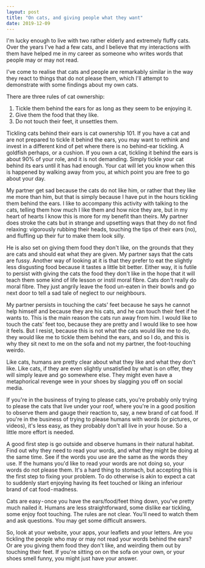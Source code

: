 ```yaml
---
layout: post
title: "On cats, and giving people what they want"
date: 2019-12-09
---
```


I'm lucky enough to live with two rather elderly and extremely fluffy cats. Over the years I've had a few cats, and I believe that my interactions with them have helped me in my career as someone who writes words that people may or may not read. 

I've come to realise that cats and people are remarkably similar in the way they react to things that do not please them, which I'll attempt to demonstrate with some findings about my own cats.

There are three rules of cat ownership:
1. Tickle them behind the ears for as long as they seem to be enjoying it.
2. Give them the food that they like.
3. Do not touch their feet, it unsettles them.

Tickling cats behind their ears is cat ownership 101. If you have a cat and are not prepared to tickle it behind the ears, you may want to rethink and invest in a different kind of pet where there is no behind-ear tickling. A goldfish perhaps, or a cushion. If you own a cat, tickling it behind the ears is about 90% of your role, and it is not demanding. Simply tickle your cat behind its ears until it has had enough. Your cat will let you know when this is happened by walking away from you, at which point you are free to go about your day.

My partner get sad because the cats do not like him, or rather that they like me more than him, but that is simply because I have put in the hours tickling them behind the ears. I like to accompany this activity with talking to the cats, telling them how much I like them and how nice they are, but in my heart of hearts I know this is more for my benefit than theirs. My partner does stroke the cats but in strange and upsetting ways that they do not find relaxing: vigorously rubbing their heads, touching the tips of their ears (no), and fluffing up their fur to make them look silly.

He is also set on giving them food they don't like, on the grounds that they are cats and should eat what they are given. My partner says that the cats are fussy. Another way of looking at it is that they prefer to eat the slightly less disgusting food because it tastes a little bit better. Either way, it is futile to persist with giving the cats the food they don't like in the hope that it will teach them some kind of life lesson or instil moral fibre. Cats don't really do moral fibre. They just angrily leave the food un-eaten in their bowls and go next door to tell a sad tale of neglect to our neighbours.

My partner persists in touching the cats' feet because he says he cannot help himself and because they are his cats, and he can touch their feet if he wants to. This is the main reason the cats run away from him. I would like to touch the cats' feet too, because they are pretty and I would like to see how it feels. But I resist, because this is not what the cats would like me to do, they would like me to tickle them behind the ears, and so I do, and this is why they sit next to me on the sofa and not my partner, the foot-touching weirdo.

Like cats, humans are pretty clear about what they like and what they don't like. Like cats, if they are even slightly unsatisfied by what is on offer, they will simply leave and go somewhere else. They might even have a metaphorical revenge wee in your shoes by slagging you off on social media.

If you're in the business of trying to please cats, you're probably only trying to please the cats that live under your roof, where you're in a good position to observe them and gauge their reaction to, say, a new brand of cat food. If you're in the business of trying to please humans with words (or pictures, or videos), it's less easy, as they probably don't all live in your house. So a little more effort is needed. 

A good first step is go outside and observe humans in their natural habitat. Find out why they need to read your words, and what they might be doing at the same time. See if the words you use are the same as the words they use. If the humans you'd like to read your words are not doing so, your words do not please them. It's a hard thing to stomach, but accepting this is the first step to fixing your problem. To do otherwise is akin to expect a cat to suddenly start enjoying having its feet touched or liking an inferiour brand of cat food - madness.

Cats are easy - once you have the ears/food/feet thing down, you've pretty much nailed it. Humans are less straightforward, some dislike ear tickling, some enjoy foot touching. The rules are not clear. You'll need to watch them and ask questions. You may get some difficult answers.  

So, look at your website, your apps, your leaflets and your letters. Are you tickling the people who may or may not read your words behind the ears? Or are you giving them food they don't like, and weirding them out by touching their feet. If you're sitting on on the sofa on your own, or your shoes smell funny, you might just have your answer.
